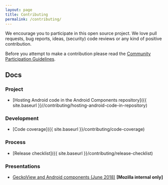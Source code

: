 ```yaml
---
layout: page
title: Contributing
permalink: /contributing/
---
```


We encourage you to participate in this open source project. We love pull requests, bug reports, ideas, (security) code reviews or any kind of positive contribution.

Before you attempt to make a contribution please read the [Community Participation Guidelines](https://www.mozilla.org/en-US/about/governance/policies/participation/).

## Docs

### Project

* [Hosting Android code in the Android Components repository]({{ site.baseurl }}//contributing/hosting-android-code-in-repository)

### Development

* [Code coverage]({{ site.baseurl }}/contributing/code-coverage)

### Process

* [Release checklist]({{ site.baseurl }}/contributing/release-checklist)

### Presentations

* [GeckoView and Android components (June 2018)](https://onlinexperiences.com/Launch/Event.htm?ShowKey=44908&DisplayItem=E271804) **[Mozilla internal only]**